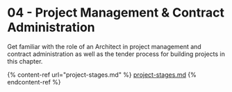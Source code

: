 # 04 - Project Management & Contract Administration

Get familiar with the role of an Architect in project management and contract administration as well as the tender process for building projects in this chapter.

{% content-ref url="project-stages.md" %}
[project-stages.md](project-stages.md)
{% endcontent-ref %}
